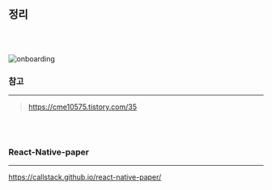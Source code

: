 ## 정리

<br>
<br>

![onboarding](https://user-images.githubusercontent.com/94351468/161486305-19c6a5d3-0393-4015-9aa2-1955e1fb0f6b.gif)

### 참고

---

> https://cme10575.tistory.com/35

<br>
<br>

### React-Native-paper

---

https://callstack.github.io/react-native-paper/

<br>
<br>
